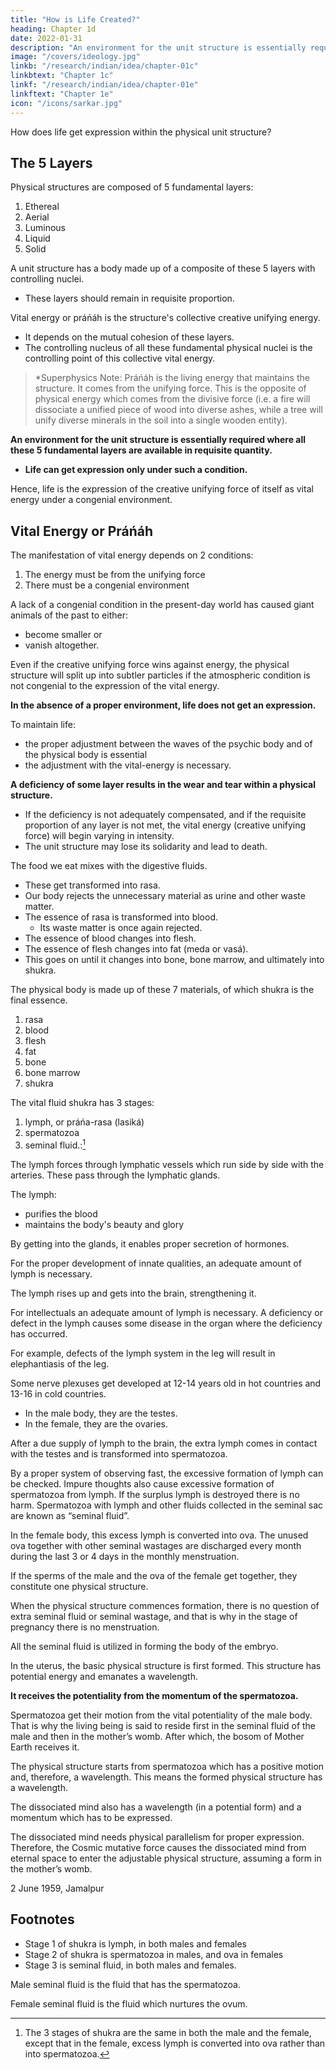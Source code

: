 ```yaml
---
title: "How is Life Created?"
heading: Chapter 1d
date: 2022-01-31
description: "An environment for the unit structure is essentially required where all these 5 fundamental layers are available in requisite quantity. Life can get expression only under such a condition"
image: "/covers/ideology.jpg"
linkb: "/research/indian/idea/chapter-01c"
linkbtext: "Chapter 1c"
linkf: "/research/indian/idea/chapter-01e"
linkftext: "Chapter 1e"
icon: "/icons/sarkar.jpg"
---
```



How does life get expression within the physical unit structure?

## The 5 Layers

Physical structures are composed of 5 fundamental layers<!--  factors -->:

1. Ethereal
2. Aerial
3. Luminous
4. Liquid
5. Solid

A unit structure has a body made up of a composite of these 5 layers<!--  factors --> with controlling nuclei.
- These layers <!-- factors --> should remain in requisite proportion. 

Vital energy or práńáh is the structure's collective creative unifying energy. 
- It <!-- resultant interial --><!--  or  --> depends on the mutual cohesion of these layers<!-- factors -->.
- The controlling nucleus of all these fundamental physical nuclei is the controlling point of this collective vital energy.

<!-- This collection of práńa is called pranah. -->


> *Superphysics Note: <!-- Práńa is just energy. --> Práńáh is the living energy that maintains the structure. It comes from the unifying force. This is the opposite of physical energy which comes from the divisive force (i.e. a fire will dissociate a unified piece of wood into diverse ashes, while a tree will unify diverse minerals in the soil into a single wooden entity).  



**An environment for the unit structure is essentially required where all these 5 fundamental layers are available in requisite quantity.** 
- **Life can get expression only under such a condition.** 
<!-- For the manifestation of life, therefore, a congenial atmosphere is a fundamental necessity. --> 

Hence, life is the expression of the creative unifying force of itself as vital energy under a congenial environment.


## Vital Energy or Práńáh

<!-- resultant interial -->

The manifestation of vital energy <!-- práńáh --> depends on 2 conditions:
1. The <!-- resultant of práńa must be an interial force --> <!-- creation of práńa must be a --> energy must be from the unifying force
2. There must be a congenial environment

A lack of a congenial condition in the present-day world has caused giant animals of the past to either:
- become smaller or
- vanish altogether.

Even if the creative unifying force <!-- resultant interial be --> <!-- the winning factor --> wins against energy<!-- in the  práńa -->, the physical structure will split up into <!-- innumerable --> subtler particles if the atmospheric condition is not congenial to the expression of the vital energy. 

**In the absence of a proper environment, life does not get an expression.** 

To maintain life:
<!--  or for association, -->
- the proper adjustment between the waves of the psychic body and of the physical body is essential
- the adjustment with the vital-energy <!-- práńáh --> is necessary.

**A deficiency of some layer results in the wear and tear within a physical structure.**
<!-- and may also tell upon the resultant activity controlling the subjective nucleus and maintaining structural solidarity.  -->
- If the deficiency is not adequately compensated, and if the requisite proportion of any layer <!-- factor or factors --> is not met, the vital energy (creative unifying force) <!-- resultant interial --> will begin varying in intensity. 
- The unit structure may lose its solidarity and lead to death. 

<!-- Logically, therefore, it may be concluded that for the physical unit structure  -->


The food we eat mixes with the digestive fluids.
- These get transformed into rasa.
- Our body rejects the unnecessary material as urine and other waste matter. 
- The essence of rasa is transformed into blood.
  - Its waste matter is once again rejected. 
- The essence of blood changes into flesh.
- The essence of flesh changes into fat (meda or vasá).
- This goes on until it changes into bone, bone marrow, and ultimately into shukra. 


The physical body is made up of these 7 materials, of which shukra is the final essence. 

1. rasa
2. blood
3. flesh
4. fat
5. bone
6. bone marrow
7. shukra


The vital fluid shukra has 3 stages:

1. lymph, or práńa-rasa (lasiká)
2. spermatozoa
3. seminal fluid.:[^1]


The lymph forces through lymphatic vessels which run side by side with the arteries. These pass through the lymphatic glands. 

The lymph:
- purifies the blood
- maintains the body's beauty and glory

By getting into the glands, it enables proper secretion of hormones. 

For the proper development of innate qualities, an adequate amount of lymph is necessary. 

The lymph rises up and gets into the brain, strengthening it. 

For intellectuals an adequate amount of lymph is necessary. A deficiency or defect in the lymph causes some disease in the organ where the deficiency has occurred. 

For example, defects of the lymph system in the leg will result in elephantiasis of the leg.

Some nerve plexuses get developed at 12-14 years old in hot countries and 13-16 in cold countries. 
- In the male body, they are the testes. 
- In the female, they are the ovaries. 

After a due supply of lymph to the brain, the extra lymph comes in contact with the testes and is transformed into spermatozoa. 

By a proper system of observing fast, the excessive formation of lymph can be checked. Impure thoughts also cause excessive formation of spermatozoa from lymph. If the surplus lymph is destroyed there is no harm. Spermatozoa with lymph and other fluids collected in the seminal sac are known as “seminal fluid”.

In the female body, this excess lymph is converted into ova. The unused ova together with other seminal wastages are discharged every month during the last 3 or 4 days in the monthly menstruation.

If the sperms of the male and the ova of the female get together, they constitute one physical structure. 

When the physical structure commences formation, there is no question of extra seminal fluid or seminal wastage, and that is why in the stage of pregnancy there is no menstruation. 

All the seminal fluid is utilized in forming the body of the embryo.

In the uterus, the basic physical structure is first formed. This structure has potential energy and emanates a wavelength. 

**It receives the potentiality from the momentum of the spermatozoa.** 

Spermatozoa get their motion from the vital potentiality of the male body. That is why the living being is said to reside first in the seminal fluid of the male and then in the mother’s womb. After which, the bosom of Mother Earth receives it.

The physical structure starts from spermatozoa which has a positive motion and, therefore, a wavelength. This means the formed physical structure has a wavelength. 

The dissociated mind also has a wavelength (in a potential form) and a momentum which has to be expressed.

The dissociated mind needs physical parallelism for proper expression. Therefore, the Cosmic mutative force causes the dissociated mind from eternal space to enter the adjustable physical structure, assuming a form in the mother’s womb.

<!-- This is how life comes into physical creation. -->

2 June 1959, Jamalpur


## Footnotes

[^1]: The 3 stages of shukra are the same in both the male and the female, except that in the female, <!-- as the author will explain in a following paragraph, --> excess lymph is converted into ova rather than into spermatozoa. 

- Stage 1 of shukra is lymph, in both males and females
- Stage 2 of shukra is spermatozoa in males, and ova in females
- Stage 3 is seminal fluid, in both males and females. 

Male seminal fluid is the fluid that has the spermatozoa.

Female seminal fluid is the fluid which nurtures the ovum. 

<!-- It is generally considered that the author conceptualized the actions of lymph in the body in terms not only of the lymph system as narrowly defined, but of a system that would embrace many of lymph’s ramifying effects as well. 
 -->
